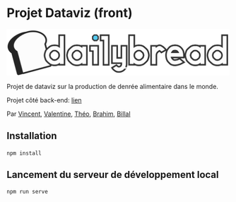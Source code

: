 # Projet Dataviz (front)

![logo](./src/assets/img/logo-dailybread.png)

Projet de dataviz sur la production de denrée alimentaire dans le monde.

Projet côté back-end: [lien](https://github.com/ShonhTan/dataviz-back)

Par [Vincent](https://github.com/ShonhTan),
[Valentine](https://github.com/Vlry),
[Théo](https://github.com/Theo-LARUE),
[Brahim](https://github.com/bmahious),
[Billal](https://github.com/BillalOI)

## Installation
```
npm install
```

## Lancement du serveur de développement local
```
npm run serve
```